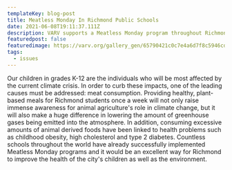 ```yaml
---
templateKey: blog-post
title: Meatless Monday In Richmond Public Schools
date: 2021-06-08T19:11:37.111Z
description: VARV supports a Meatless Monday program throughout Richmond Public Schools.
featuredpost: false
featuredimage: https://varv.org/gallery_gen/65790421c0c7e4a6d7f8c5946cd36ee8_996x1008.jpg
tags:
  - issues
---
```

Our children in grades K-12 are the individuals who will be most affected by the current climate crisis. In order to curb these impacts, one of the leading causes must be addressed: meat consumption. Providing healthy, plant-based meals for Richmond students once a week will not only raise immense awareness for animal agriculture's role in climate change, but it will also make a huge difference in lowering the amount of greenhouse gases being emitted into the atmosphere. In addition, consuming excessive amounts of animal derived foods have been linked to health problems such as childhood obesity, high cholesterol and type 2 diabetes. Countless schools throughout the world have already successfully implemented Meatless Monday programs and it would be an excellent way for Richmond to improve the health of the city's children as well as the environment.